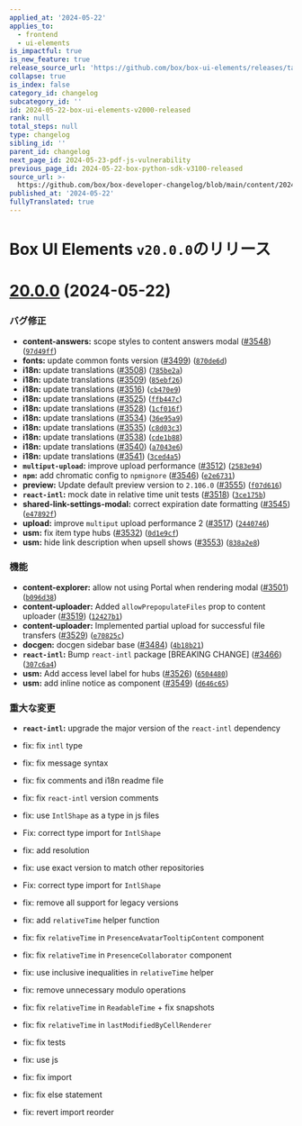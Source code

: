 ```yaml
---
applied_at: '2024-05-22'
applies_to:
  - frontend
  - ui-elements
is_impactful: true
is_new_feature: true
release_source_url: 'https://github.com/box/box-ui-elements/releases/tag/v20.0.0'
collapse: true
is_index: false
category_id: changelog
subcategory_id: ''
id: 2024-05-22-box-ui-elements-v2000-released
rank: null
total_steps: null
type: changelog
sibling_id: ''
parent_id: changelog
next_page_id: 2024-05-23-pdf-js-vulnerability
previous_page_id: 2024-05-22-box-python-sdk-v3100-released
source_url: >-
  https://github.com/box/box-developer-changelog/blob/main/content/2024/05-22-box-ui-elements-v2000-released.md
published_at: '2024-05-22'
fullyTranslated: true
---
```

# Box UI Elements `v20.0.0`のリリース

# [20.0.0][1] (2024-05-22)

### バグ修正

* **content-answers:** scope styles to content answers modal ([#3548][2]) ([`97d49ff`][3])
* **fonts:** update common fonts version ([#3499][4]) ([`870de6d`][5])
* **i18n:** update translations ([#3508][6]) ([`785be2a`][7])
* **i18n:** update translations ([#3509][8]) ([`85ebf26`][9])
* **i18n:** update translations ([#3516][10]) ([`cb470e9`][11])
* **i18n:** update translations ([#3525][12]) ([`ffb447c`][13])
* **i18n:** update translations ([#3528][14]) ([`1cf016f`][15])
* **i18n:** update translations ([#3534][16]) ([`36e95a9`][17])
* **i18n:** update translations ([#3535][18]) ([`c8d03c3`][19])
* **i18n:** update translations ([#3538][20]) ([`cde1b88`][21])
* **i18n:** update translations ([#3540][22]) ([`a7043e6`][23])
* **i18n:** update translations ([#3541][24]) ([`3ced4a5`][25])
* **`multiput-upload`:** improve upload performance ([#3512][26]) ([`2583e94`][27])
* **`npm`:** add chromatic config to `npmignore` ([#3546][28]) ([`e2e6731`][29])
* **preview:** Update default preview version to `2.106.0` ([#3555][30]) ([`f07d616`][31])
* **`react-intl`:** mock date in relative time unit tests ([#3518][32]) ([`3ce175b`][33])
* **shared-link-settings-modal:** correct expiration date formatting ([#3545][34]) ([`e47892f`][35])
* **upload:** improve `multiput` upload performance 2 ([#3517][36]) ([`2440746`][37])
* **usm:** fix item type hubs ([#3532][38]) ([`0d1e9cf`][39])
* **usm:** hide link description when upsell shows ([#3553][40]) ([`838a2e8`][41])

### 機能

* **content-explorer:** allow not using Portal when rendering modal ([#3501][42]) ([`b096d38`][43])
* **content-uploader:** Added `allowPrepopulateFiles` prop to content uploader ([#3519][44]) ([`12427b1`][45])
* **content-uploader:** Implemented partial upload for successful file transfers ([#3529][46]) ([`e70825c`][47])
* **docgen:** docgen sidebar base ([#3484][48]) ([`4b18b21`][49])
* **`react-intl`:** Bump `react-intl` package \[BREAKING CHANGE] ([#3466][50]) ([`307c6a4`][51])
* **usm:** Add access level label for hubs ([#3526][52]) ([`6504480`][53])
* **usm:** add inline notice as component ([#3549][54]) ([`d646c65`][55])

### 重大な変更

* **`react-intl`:** upgrade the major version of the `react-intl` dependency

* fix: fix `intl` type

* fix: fix message syntax

* fix: fix comments and i18n readme file

* fix: fix `react-intl` version comments

* fix: use `IntlShape` as a type in js files

* Fix: correct type import for `IntlShape`

* fix: add resolution

* fix: use exact version to match other repositories

* Fix: correct type import for `IntlShape`

* fix: remove all support for legacy versions

* fix: add `relativeTime` helper function

* fix: fix `relativeTime` in `PresenceAvatarTooltipContent` component

* fix: fix `relativeTime` in `PresenceCollaborator` component

* fix: use inclusive inequalities in `relativeTime` helper

* fix: remove unnecessary modulo operations

* fix: fix `relativeTime` in `ReadableTime` + fix snapshots

* fix: fix `relativeTime` in `lastModifiedByCellRenderer`

* fix: fix tests

* fix: use js

* fix: fix import

* fix: fix else statement

* fix: revert import reorder

[1]: https://github.com/box/box-ui-elements/compare/v19.0.0...v20.0.0

[2]: https://github.com/box/box-ui-elements/issues/3548

[3]: https://github.com/box/box-ui-elements/commit/97d49ff

[4]: https://github.com/box/box-ui-elements/issues/3499

[5]: https://github.com/box/box-ui-elements/commit/870de6d

[6]: https://github.com/box/box-ui-elements/issues/3508

[7]: https://github.com/box/box-ui-elements/commit/785be2a

[8]: https://github.com/box/box-ui-elements/issues/3509

[9]: https://github.com/box/box-ui-elements/commit/85ebf26

[10]: https://github.com/box/box-ui-elements/issues/3516

[11]: https://github.com/box/box-ui-elements/commit/cb470e9

[12]: https://github.com/box/box-ui-elements/issues/3525

[13]: https://github.com/box/box-ui-elements/commit/ffb447c

[14]: https://github.com/box/box-ui-elements/issues/3528

[15]: https://github.com/box/box-ui-elements/commit/1cf016f

[16]: https://github.com/box/box-ui-elements/issues/3534

[17]: https://github.com/box/box-ui-elements/commit/36e95a9

[18]: https://github.com/box/box-ui-elements/issues/3535

[19]: https://github.com/box/box-ui-elements/commit/c8d03c3

[20]: https://github.com/box/box-ui-elements/issues/3538

[21]: https://github.com/box/box-ui-elements/commit/cde1b88

[22]: https://github.com/box/box-ui-elements/issues/3540

[23]: https://github.com/box/box-ui-elements/commit/a7043e6

[24]: https://github.com/box/box-ui-elements/issues/3541

[25]: https://github.com/box/box-ui-elements/commit/3ced4a5

[26]: https://github.com/box/box-ui-elements/issues/3512

[27]: https://github.com/box/box-ui-elements/commit/2583e94

[28]: https://github.com/box/box-ui-elements/issues/3546

[29]: https://github.com/box/box-ui-elements/commit/e2e6731

[30]: https://github.com/box/box-ui-elements/issues/3555

[31]: https://github.com/box/box-ui-elements/commit/f07d616

[32]: https://github.com/box/box-ui-elements/issues/3518

[33]: https://github.com/box/box-ui-elements/commit/3ce175b

[34]: https://github.com/box/box-ui-elements/issues/3545

[35]: https://github.com/box/box-ui-elements/commit/e47892f

[36]: https://github.com/box/box-ui-elements/issues/3517

[37]: https://github.com/box/box-ui-elements/commit/2440746

[38]: https://github.com/box/box-ui-elements/issues/3532

[39]: https://github.com/box/box-ui-elements/commit/0d1e9cf

[40]: https://github.com/box/box-ui-elements/issues/3553

[41]: https://github.com/box/box-ui-elements/commit/838a2e8

[42]: https://github.com/box/box-ui-elements/issues/3501

[43]: https://github.com/box/box-ui-elements/commit/b096d38

[44]: https://github.com/box/box-ui-elements/issues/3519

[45]: https://github.com/box/box-ui-elements/commit/12427b1

[46]: https://github.com/box/box-ui-elements/issues/3529

[47]: https://github.com/box/box-ui-elements/commit/e70825c

[48]: https://github.com/box/box-ui-elements/issues/3484

[49]: https://github.com/box/box-ui-elements/commit/4b18b21

[50]: https://github.com/box/box-ui-elements/issues/3466

[51]: https://github.com/box/box-ui-elements/commit/307c6a4

[52]: https://github.com/box/box-ui-elements/issues/3526

[53]: https://github.com/box/box-ui-elements/commit/6504480

[54]: https://github.com/box/box-ui-elements/issues/3549

[55]: https://github.com/box/box-ui-elements/commit/d646c65
